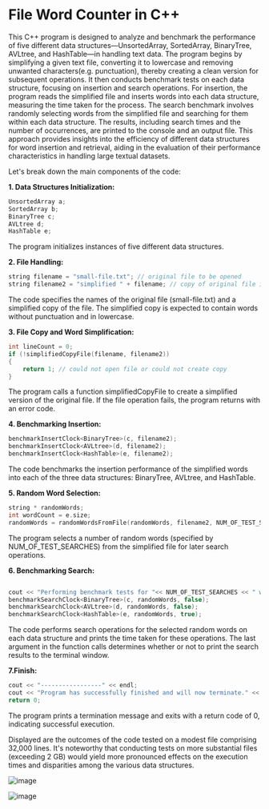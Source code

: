 # File Word Counter in C++
This C++ program is designed to analyze and benchmark the performance of five different data structures—UnsortedArray, SortedArray, BinaryTree, AVLtree, and HashTable—in handling text data. The program begins by simplifying a given text file, converting it to lowercase and removing unwanted characters(e.g. punctuation), thereby creating a clean version for subsequent operations. It then conducts benchmark tests on each data structure, focusing on insertion and search operations. For insertion, the program reads the simplified file and inserts words into each data structure, measuring the time taken for the process. The search benchmark involves randomly selecting words from the simplified file and searching for them within each data structure. The results, including search times and the number of occurrences, are printed to the console and an output file. This approach provides insights into the efficiency of different data structures for word insertion and retrieval, aiding in the evaluation of their performance characteristics in handling large textual datasets.

Let's break down the main components of the code:

**1. Data Structures Initialization:**

```c
UnsortedArray a;
SortedArray b;
BinaryTree c;
AVLtree d;
HashTable e;
```

The program initializes instances of five different data structures.

**2. File Handling:**

```c
string filename = "small-file.txt"; // original file to be opened
string filename2 = "simplified " + filename; // copy of original file in which the simplified words (neither punctuation nor uppercase) will be saved
```

The code specifies the names of the original file (small-file.txt) and a simplified copy of the file. The simplified copy is expected to contain words without punctuation and in lowercase.

**3. File Copy and Word Simplification:**

```c
int lineCount = 0;
if (!simplifiedCopyFile(filename, filename2))
{
    return 1; // could not open file or could not create copy
}
```

The program calls a function simplifiedCopyFile to create a simplified version of the original file. If the file operation fails, the program returns with an error code.

**4. Benchmarking Insertion:**

```c
benchmarkInsertClock<BinaryTree>(c, filename2);
benchmarkInsertClock<AVLtree>(d, filename2);
benchmarkInsertClock<HashTable>(e, filename2);
```

The code benchmarks the insertion performance of the simplified words into each of the three data structures: BinaryTree, AVLtree, and HashTable.

**5. Random Word Selection:**


```c
string * randomWords;
int wordCount = e.size;
randomWords = randomWordsFromFile(randomWords, filename2, NUM_OF_TEST_SEARCHES, wordCount);
```
The program selects a number of random words (specified by NUM_OF_TEST_SEARCHES) from the simplified file for later search operations.

**6. Benchmarking Search:**

```c

cout << "Performing benchmark tests for "<< NUM_OF_TEST_SEARCHES << " words." << endl;
benchmarkSearchClock<BinaryTree>(c, randomWords, false);
benchmarkSearchClock<AVLtree>(d, randomWords, false);
benchmarkSearchClock<HashTable>(e, randomWords, true);
```
The code performs search operations for the selected random words on each data structure and prints the time taken for these operations. The last argument in the function calls determines whether or not to print the search results to the terminal window.

**7.Finish:**

```c
cout << "-----------------" << endl;
cout << "Program has successfully finished and will now terminate." << endl;
return 0;
```
The program prints a termination message and exits with a return code of 0, indicating successful execution.


Displayed are the outcomes of the code tested on a modest file comprising 32,000 lines. It's noteworthy that conducting tests on more substantial files (exceeding 2 GB) would yield more pronounced effects on the execution times and disparities among the various data structures.

![image](https://github.com/raccoote/Data-Structures/assets/74006924/5267962c-3cec-4c1d-877d-1455228b8cf5)

![image](https://github.com/raccoote/Data-Structures/assets/74006924/2efce202-b1a3-4b38-a759-547b5ee8748b)


